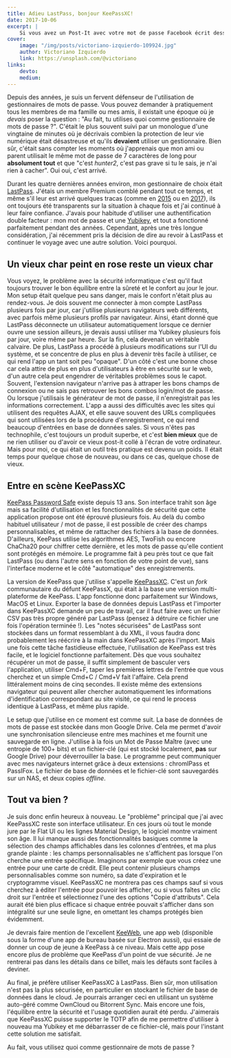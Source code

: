 ```yaml
---
title: Adieu LastPass, bonjour KeePassXC!
date: 2017-10-06
excerpt: |
    Si vous avez un Post-It avec votre mot de passe Facebook écrit dessus collé sur votre écran ou caché sous votre clavier, ce billet est pour vous. Parlons un peu de comment sauvegarder ses mots de passe en toute sécurité, et simplement.
cover:
    image: "/img/posts/victoriano-izquierdo-109924.jpg"
    author: Victoriano Izquierdo
    link: https://unsplash.com/@victoriano
links:
    devto:
    medium:
---
```

Depuis des années, je suis un fervent défenseur de l'utilisation de gestionnaires de mots de passe. Vous pouvez demander à pratiquement tous les membres de ma famille ou mes amis, il existait une époque où je *devais* poser la question : "Au fait, tu utilises quoi comme gestionnaire de mots de passe ?". C'était le plus souvent suivi par un monologue d'une vingtaine de minutes où je décrivais combien la protection de leur vie numérique était désastreuse et qu'ils **devaient** utiliser un gestionnaire. Bien sûr, c'était sans compter les moments où j'apprenais que mon ami ou parent utilisait le même mot de passe de 7 caractères de long pour **absolument tout** et que "c'est *hunter2*, c'est pas grave si tu le sais, je n'ai rien à cacher". Oui oui, c'est arrivé.

Durant les quatre dernières années environ, mon gestionnaire de choix était [LastPass](https://lastpass.com). J'étais un membre Premium comblé pendant tout ce temps, et même s'il leur est arrivé quelques tracas (comme en [2015](https://blog.lastpass.com/2015/06/lastpass-security-notice.html/) ou en [2017](https://www.theguardian.com/technology/2017/mar/30/lastpass-warns-users-to-exercise-caution-while-it-fixes-major-vulnerability)), ils ont toujours été transparents sur la situation à chaque fois et j'ai continué à leur faire confiance. J'avais pour habitude d'utiliser une authentification double facteur : mon mot de passe et une [Yubikey](https://www.yubico.com/), et tout a fonctionné parfaitement pendant des années. Cependant, après une très longue considération, j'ai récemment pris la décision de dire au revoir à LastPass et continuer le voyage avec une autre solution. Voici pourquoi.

## Un vieux char peint en rose reste un vieux char

Vous voyez, le problème avec la sécurité informatique c'est qu'il faut toujours trouver le bon équilibre entre la sûreté et le confort au jour le jour. Mon setup était quelque peu sans danger, mais le confort n'était plus au rendez-vous. Je dois souvent me connecter à mon compte LastPass plusieurs fois par jour, car j'utilise plusieurs navigateurs web différents, avec parfois même plusieurs profils par navigateur. Ainsi, étant donné que LastPass déconnecte un utilisateur automatiquement lorsque ce dernier ouvre une session ailleurs, je devais aussi utiliser ma Yubikey plusieurs fois par jour, voire même par heure. Sur la fin, cela devenait un véritable calvaire. De plus, LastPass a procédé à plusieurs modifications sur l'UI du système, et se concentre de plus en plus à devenir très facile à utiliser, ce qui rend l'app un tant soit peu "opaque". D'un côté c'est une bonne chose car cela attire de plus en plus d'utilisateurs à être en sécurité sur le web, d'un autre cela peut engendrer de véritables problèmes sous le capot. Souvent, l'extension navigateur n'arrive pas à attraper les bons champs de connexion ou ne sais pas retrouver les bons combos login/mot de passe. Ou lorsque j'utilisais le générateur de mot de passe, il n'enregistrait pas les informations correctement. L'app a aussi des difficultés avec les sites qui utilisent des requêtes AJAX, et elle sauve souvent des URLs compliquées qui sont utilisées lors de la procédure d'enregistrement, ce qui rend beaucoup d'entrées en base de données sales. Si vous n'êtes pas technophile, c'est toujours un produit superbe, et c'est **bien mieux** que de ne rien utiliser ou d'avoir ce vieux post-it collé à l'écran de votre ordinateur. Mais pour moi, ce qui était un outil très pratique est devenu un poids. Il était temps pour quelque chose de nouveau, ou dans ce cas, quelque chose de vieux.

## Entre en scène KeePassXC

[KeePass Password Safe](https://keepass.info) existe depuis 13 ans. Son interface trahit son âge mais sa facilité d'utilisation et les fonctionnalités de sécurité que cette application propose ont été éprouvé plusieurs fois. Au delà du combo habituel utilisateur / mot de passe, il est possible de créer des champs personnalisables, et même de rattacher des fichiers à la base de données. D'ailleurs, KeePass utilise les algorithmes AES, TwoFish ou encore ChaCha20 pour chiffrer cette dernière, et les mots de passe qu'elle contient sont protégés en mémoire. Le programme fait à peu près tout ce que fait LastPass (ou dans l'autre sens en fonction de votre point de vue), sans l'interface moderne et le côté "automatique" des enregistrements.

La version de KeePass que j'utilise s'appelle [KeePassXC](https://keepassxc.org). C'est un *fork* communautaire du défunt KeePassX, qui était à la base une version multi-plateforme de KeePass. L'app fonctionne donc parfaitement sur Windows, MacOS et Linux. Exporter la base de données depuis LastPass et l'importer dans KeePassXC demande un peu de travail, car il faut faire avec un fichier CSV pas très propre généré par LastPass (pensez à détruire ce fichier une fois l'opération terminée !). Les "notes sécurisées" de LastPass sont stockées dans un format ressemblant à du XML, il vous faudra donc probablement les réécrire à la main dans KeePassXC après l'import. Mais une fois cette tâche fastidieuse effectuée, l'utilisation de KeePass est très facile, et le logiciel fonctionne parfaitement. Dès que vous souhaitez récupérer un mot de passe, il suffit simplement de basculer vers l'application, utiliser Cmd+F, taper les premières lettres de l'entrée que vous cherchez et un simple Cmd+C / Cmd+V fait l'affaire. Cela prend littéralement moins de cinq secondes. Il existe même des extensions navigateur qui peuvent aller chercher automatiquement les informations d'identification correspondant au site visité, ce qui rend le process identique à LastPass, et même plus rapide.

Le setup que j'utilise en ce moment est comme suit. La base de données de mots de passe est stockée dans mon Google Drive. Cela me permet d'avoir une synchronisation silencieuse entre mes machines et me fournit une sauvegarde en ligne. J'utilise à la fois un Mot de Passe Maître (avec une entropie de 100+ bits) et un fichier-clé (qui est stocké localement, **pas** sur Google Drive) pour déverrouiller la base. Le programme peut communiquer avec mes navigateurs internet grâce à deux extensions : chromIPass et PassIFox. Le fichier de base de données et le fichier-clé sont sauvegardés sur un NAS, et deux copies *offline*.

## Tout va bien ?

Je suis donc enfin heureux à nouveau. Le "problème" principal que j'ai avec KeePassXC reste son interface utilisateur. En ces jours où tout le monde jure par le Flat UI ou les lignes Material Design, le logiciel montre vraiment son âge. Il lui manque aussi des fonctionnalités basiques comme la sélection des champs affichables dans les colonnes d'entrées, et ma plus grande plainte : les champs personnalisables ne s'affichent pas lorsque l'on cherche une entrée spécifique. Imaginons par exemple que vous créez une entrée pour une carte de crédit. Elle peut contenir plusieurs champs personnalisables comme son numéro, sa date d'expiration et le cryptogramme visuel. KeePassXC ne montrera pas ces champs sauf si vous cherchez à éditer l'entrée pour pouvoir les afficher, ou si vous faîtes un clic droit sur l'entrée et sélectionnez l'une des options "Copie d'attributs". Cela aurait été bien plus efficace si chaque entrée pouvait s'afficher dans son intégralité sur une seule ligne, en omettant les champs protégés bien évidemment.

Je devrais faire mention de l'excellent [KeeWeb](https://keeweb.info/), une app web (disponible sous la forme d'une app de bureau basée sur Electron aussi), qui essaie de donner un coup de jeune à KeePass à ce niveau. Mais cette app pose encore plus de problème que KeePass d'un point de vue sécurité. Je ne rentrerai pas dans les détails dans ce billet, mais les défauts sont faciles à deviner.

Au final, je préfère utiliser KeePassXC à LastPass. Bien sûr, mon utilisation n'est pas la plus sécurisée, en particulier en stockant le fichier de base de données dans le cloud. Je pourrais arranger ceci en utilisant un système auto-géré comme OwnCloud ou Bitorrent Sync. Mais encore une fois, l'équilibre entre la sécurité et l'usage quotidien aurait été perdu. J'aimerais que KeePassXC puisse supporter le TOTP afin de me permettre d'utiliser à nouveau ma Yubikey et me débarrasser de ce fichier-clé, mais pour l'instant cette solution me satisfait.

Au fait, vous utilisez quoi comme gestionnaire de mots de passe ?

